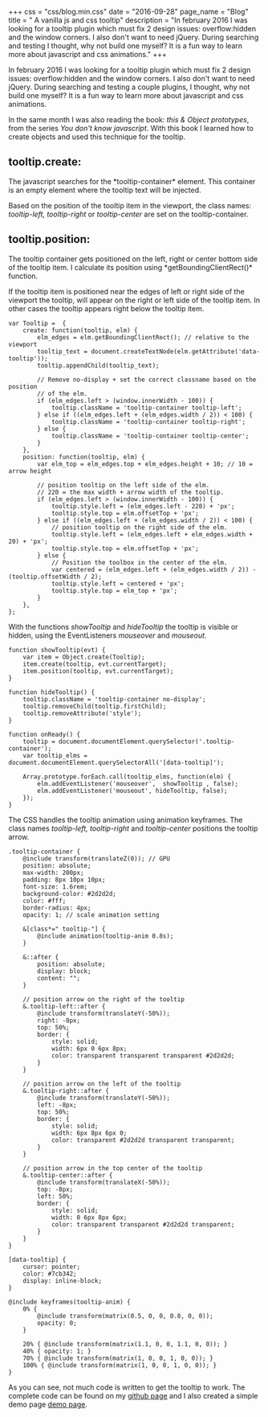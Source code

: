 +++
css = "css/blog.min.css"
date = "2016-09-28"
page_name = "Blog"
title = " A vanilla js and css tooltip"
description = "In february 2016 I was looking for a tooltip plugin which must fix 2 design issues: overflow:hidden and the window corners. I also don't want to need jQuery. During searching and testing I thought, why not build one myself? It is a fun way to learn more about javascript and css animations."
+++

In february 2016 I was looking for a tooltip plugin which must fix 2 design
issues: overflow:hidden and the window corners. I also don't want to need jQuery.
During searching and testing a couple plugins, I thought, why not build one myself?
It is a fun way to learn more about javascript and css animations.

In the same month I was also reading the book: *this & Object prototypes*, from
the series *You don't know javascript*. With this book I learned how to create
objects and used this technique for the tooltip.

<h2>tooltip.create:</h2>
The javascript searches for the *tooltip-container* element.
This container is an empty element where the tooltip text will be injected.

Based on the position of the tooltip item in the viewport, the class names:
*tooltip-left, tooltip-right* or *tooltip-center* are set on the tooltip-container.

<h2>tooltip.position:</h2>
The tooltip container gets positioned on the left, right or center bottom side
of the tooltip item. I calculate its position using *getBoundingClientRect()* function.

If the tooltip item is positioned near the edges of left or right side of the viewport
the tooltip, will appear on the right or left side of the tooltip item. In
other cases the tooltip appears right below the tooltip item.

<pre class="language-js" rel="Javascript"><code><span class="function-label">var</span> <span class="variable">Tooltip</span> =  {
    <span class="property">create:</span> <span class="function-label">function</span>(tooltip, elm) {
        <span class="variable">elm_edges</span> = <span class="variable">elm</span>.getBoundingClientRect(); <span class="comment">// relative to the viewport</span>
        <span class="variable">tooltip_text</span> = document.createTextNode(<span class="variable">elm</span>.getAttribute(<span class="selector">'data-tooltip'</span>));
        <span class="variable">tooltip</span>.appendChild(<span class="variable">tooltip_text</span>);

        <span class="comment">// Remove no-display + set the correct classname based on the position
        // of the elm.</span>
        <span class="function-label">if</span> (<span class="variable">elm_edges</span>.<span class="type">left</span> > (<span class="type">window</span>.<span class="type">innerWidth</span> - 100)) {
            <span class="variable">tooltip</span>.<span class="type">className</span> = <span class="selector">'tooltip-container tooltip-left'</span>;
        } <span class="function-label">else if</span> ((<span class="variable">elm_edges</span>.<span class="type">left</span> + (<span class="variable">elm_edges</span>.<span class="type">width</span> / 2)) < 100) {
            <span class="variable">tooltip</span>.<span class="type">className</span> = <span class="selector">'tooltip-container tooltip-right'</span>;
        } <span class="function-label">else</span> {
            <span class="variable">tooltip</span>.<span class="type">className</span> = <span class="selector">'tooltip-container tooltip-center'</span>;
        }
    },
    <span class="property">position:</span> <span class="function-label">function</span>(tooltip, elm) {
        <span class="function-label">var</span> <span class="variable">elm_top</span> = <span class="variable">elm_edges</span>.<span class="type">top</span> + <span class="variable">elm_edges</span>.<span class="type">height</span> + 10; <span class="comment">// 10 = arrow height</span>

        <span class="comment">// position tooltip on the left side of the elm.
        // 220 = the max width + arrow width of the tooltip.</span>
        <span class="function-label">if</span> (<span class="variable">elm_edges</span>.<span class="type">left</span> > (<span class="type">window</span>.<span class="type">innerWidth</span> - 100)) {
            <span class="variable">tooltip</span>.<span class="type">style</span>.<span class="type">left</span> = (<span class="variable">elm_edges</span>.<span class="type">left</span> - 220) + <span class="unit">'px'</span>;
            <span class="variable">tooltip</span>.<span class="type">style</span>.<span class="type">top</span> = <span class="variable">elm</span>.<span class="type">offsetTop</span> + <span class="unit">'px'</span>;
        } <span class="function-label">else if</span> ((<span class="variable">elm_edges</span>.<span class="type">left</span> + (<span class="variable">elm_edges</span>.<span class="type">width</span> / 2)) < 100) {
            <span class="comment">// position tooltip on the right side of the elm.</span>
            <span class="variable">tooltip</span>.<span class="type">style</span>.<span class="type">left</span> = (<span class="variable">elm_edges</span>.<span class="type">left</span> + <span class="variable">elm_edges</span>.<span class="type">width</span> + 20) + <span class="unit">'px'</span>;
            <span class="variable">tooltip</span>.<span class="type">style</span>.<span class="type">top</span> = <span class="variable">elm</span>.<span class="type">offsetTop</span> + <span class="unit">'px'</span>;
        } <span class="function-label">else</span> {
            <span class="comment">// Position the toolbox in the center of the elm.</span>
            <span class="function-label">var</span> <span class="variable">centered</span> = (<span class="variable">elm_edges</span>.<span class="type">left</span> + (<span class="variable">elm_edges</span>.<span class="type">width</span> / 2)) - (<span class="variable">tooltip</span>.<span class="type">offsetWidth</span> / 2);
            <span class="variable">tooltip</span>.<span class="type">style</span>.<span class="type">left</span> = <span class="variable">centered</span> + <span class="unit">'px'</span>;
            <span class="variable">tooltip</span>.<span class="type">style</span>.<span class="type">top</span> = <span class="variable">elm_top</span> + <span class="unit">'px'</span>;
        }
    },
};
</code></pre>

With the functions *showTooltip* and *hideTooltip* the tooltip is visible or
hidden, using the EventListeners *mouseover* and *mouseout*.

<pre rel="Javascript" class="language-js"><code><span class="function-label">function</span> <span class="property">showTooltip</span>(evt) {
    <span class="function-label">var</span> <span class="variable">item</span> = Object.create(<span class="variable">Tooltip</span>);
    <span class="variable">item</span>.<span class="property">create</span>(<span class="variable">tooltip</span>, evt.currentTarget);
    <span class="variable">item</span>.<span class="property">position</span>(<span class="variable">tooltip</span>, evt.currentTarget);
}

<span class="function-label">function</span> <span class="property">hideTooltip</span>() {
    <span class="variable">tooltip</span>.<span class="type">className</span> = <span class="selector">'tooltip-container no-display'</span>;
    <span class="variable">tooltip</span>.removeChild(<span class="variable">tooltip</span>.firstChild);
    <span class="variable">tooltip</span>.removeAttribute(<span class="selector">'style'</span>);
}

<span class="function-label">function</span> <span class="property">onReady</span>() {
    <span class="variable">tooltip</span> = document.documentElement.querySelector(<span class="selector">'.tooltip-container'</span>);
    <span class="function-label">var</span> <span class="variable">tooltip_elms</span> = document.documentElement.querySelectorAll(<span class="selector">'[data-tooltip]'</span>);

    Array.prototype.forEach.call(tooltip_elms, function(elm) {
        <span class="variable">elm</span>.addEventListener(<span class="selector">'mouseover'</span>,  showTooltip , false);
        <span class="variable">elm</span>.addEventListener(<span class="selector">'mouseout'</span>, hideTooltip, false);
    });
}
</code></pre>

The CSS handles the tooltip animation using animation keyframes.
The class names *tooltip-left, tooltip-right* and *tooltip-center* positions the
tooltip arrow.

<pre class="language-scss" rel="SCSS"><code><span class="selector">.tooltip-container</span> {
    <span class="include">@include transform(translateZ(0))</span>; <span class="comment">// GPU</span>
    <span class="property">position</span>: absolute;
    <span class="property">max-width</span>: 200px;
    <span class="property">padding</span>: 8px 10px 10px;
    <span class="property">font-size</span>: 1.6rem;
    <span class="property">background-color</span>: #2d2d2d;
    <span class="property">color</span>: #fff;
    <span class="property">border-radius</span>: 4px;
    <span class="property">opacity</span>: 1; <span class="comment">// scale animation setting</span>

    &<span class="selector">[class*=" tooltip-"]</span> {
        <span class="include">@include animation(tooltip-anim 0.8s)</span>;
    }

    &<span class="selector">::after</span> {
        <span class="property">position</span>: absolute;
        <span class="property">display</span>: block;
        <span class="property">content</span>: "";
    }

    <span class="comment">// position arrow on the right of the tooltip</span>
    &<span class="selector">.tooltip-left::after</span> {
        <span class="include">@include transform(translateY(-50%))</span>;
        <span class="property">right</span>: -8px;
        <span class="property">top</span>: 50%;
        <span class="property">border</span>: {
            <span class="property">style</span>: solid;
            <span class="property">width</span>: 6px 0 6px 8px;
            <span class="property">color</span>: transparent transparent transparent #2d2d2d;
        }
    }

    <span class="comment">// position arrow on the left of the tooltip</span>
    &<span class="selector">.tooltip-right::after</span> {
        <span class="include">@include transform(translateY(-50%))</span>;
        <span class="property">left</span>: -8px;
        <span class="property">top</span>: 50%;
        <span class="property">border</span>: {
            <span class="property">style</span>: solid;
            <span class="property">width</span>: 6px 8px 6px 0;
            <span class="property">color</span>: transparent #2d2d2d transparent transparent;
        }
    }

    <span class="comment">// position arrow in the top center of the tooltip</span>
    &<span class="selector">.tooltip-center::after</span> {
        <span class="include">@include transform(translateX(-50%))</span>;
        <span class="property">top</span>: -8px;
        <span class="property">left</span>: 50%;
        <span class="property">border</span>: {
            <span class="property">style</span>: solid;
            <span class="property">width</span>: 0 6px 8px 6px;
            <span class="property">color</span>: transparent transparent #2d2d2d transparent;
        }
    }
}

<span class="selector">[data-tooltip]</span> {
    <span class="property">cursor</span>: pointer;
    <span class="property">color</span>: #7cb342;
    <span class="property">display</span>: inline-block;
}

<span class="include">@include keyframes(tooltip-anim)</span> {
    0% {
        <span class="include">@include transform(matrix(0.5, 0, 0, 0.8, 0, 0))</span>;
        <span class="property">opacity</span>: 0;
    }

    20% { <span class="include">@include transform(matrix(1.1, 0, 0, 1.1, 0, 0))</span>; }
    40% { <span class="property">opacity</span>: 1; }
    70% { <span class="include">@include transform(matrix(1, 0, 0, 1, 0, 0))</span>; }
    100% { <span class="include">@include transform(matrix(1, 0, 0, 1, 0, 0))</span>; }
}</code></pre>

As you can see, not much code is written to get the tooltip to work. The complete
code can be found on my <a href="https://github.com/mirelvt/js-css-tooltip">github page</a>
and I also created a simple demo page <a href="http://www.mirellavanteulingen.nl/demos/tooltip/">demo page</a>.